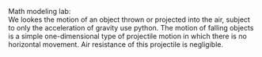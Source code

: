 Math modeling lab:
<br>We lookes the motion of an object thrown or projected into the air, subject to only the acceleration of gravity use python. 
The motion of falling objects is a simple one-dimensional type of projectile motion in which there is no horizontal movement. 
Air resistance of this projectile is negligible.
